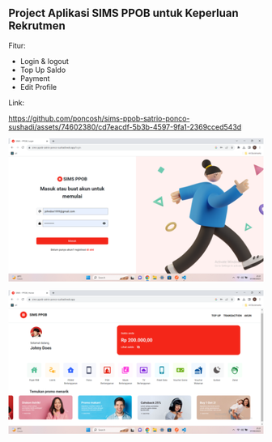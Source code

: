 ## Project Aplikasi SIMS PPOB untuk Keperluan Rekrutmen

Fitur:

- Login & logout
- Top Up Saldo
- Payment
- Edit Profile

Link:

https://github.com/poncosh/sims-ppob-satrio-ponco-sushadi/assets/74602380/cd7eacdf-5b3b-4597-9fa1-2369cced543d

![SIMS PPOB APP Login](./Login.png)

![SIMS PPOB APP Home](./Homepage.png)
